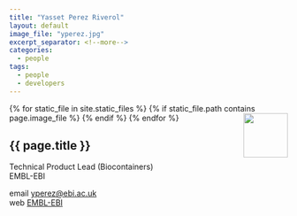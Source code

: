 ```yaml
---
title: "Yasset Perez Riverol"
layout: default
image_file: "yperez.jpg"
excerpt_separator: <!--more-->
categories:
  - people
tags:
  - people
  - developers
---
```


{% for static_file in site.static_files %}
  {% if static_file.path contains page.image_file %}
<img style="float: right; width: 80px;" src="{{ static_file.path | relative_url}}" />
  {% endif %}
{% endfor %}

## {{ page.title }}

Technical Product Lead (Biocontainers)  
EMBL-EBI  

<!--more-->

email [yperez@ebi.ac.uk](mailto:yperez@ebi.ac.uk)  
web [EMBL-EBI](https://www.ebi.ac.uk/about/people/yasset-perez-riverol)


